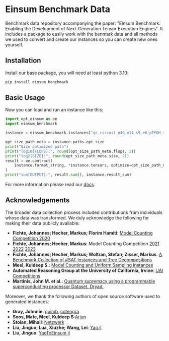 # Einsum Benchmark Data

Benchmark data repository accompanying the paper: "Einsum Benchmark: Enabling the Development of Next-Generation Tensor Execution Engines". It includes a package to easily work with the benmark data and all methods we used to convert and create our instances so you can create new ones yourself.

## Installation

Install our base package, you will need at least python 3.10:

```bash
pip install einsum_benchmark
```

## Basic Usage

Now you can load and run an instance like this:

```python
import opt_einsum as oe
import einsum_benchmark

instance = einsum_benchmark.instances["qc_circuit_n49_m14_s9_e6_pEFGH_simplified"]

opt_size_path_meta = instance.paths.opt_size
print("Size optimized path")
print("log10[FLOPS]:", round(opt_size_path_meta.flops, 2))
print("log2[SIZE]:", round(opt_size_path_meta.size, 2))
result = oe.contract(
    instance.format_string, *instance.tensors, optimize=opt_size_path_meta.path
)
print("sum[OUTPUT]:", result.sum(), instance.result_sum)
```

For more information please read our [docs](https://benchmark.einsum.org/docs/guides/getting-started/).

## Acknowledgements

The broader data collection process included contributions from individuals whose data was transformed. We duly acknowledge the following for making their data publicly available:

- **Fichte, Johannes; Hecher, Markus; Florim Hamiti**: [Model Counting Competition 2020](https://zenodo.org/records/10031810)
- **Fichte, Johannes; Hecher, Markus**: Model Counting Competition [2021](https://zenodo.org/records/10006441) [2022](https://zenodo.org/records/10014715) [2023](https://zenodo.org/records/10012822)
- **Fichte, Johannes; Hecher, Markus; Woltran, Stefan; Zisser, Markus**: [A Benchmark Collection of #SAT Instances and Tree Decompositions](https://zenodo.org/records/1299752)
- **Meel, Kuldeep S.**: [Model Counting and Uniform Sampling Instances](https://zenodo.org/records/3793090)
- **Automated Reasoning Group at the University of California, Irvine**: [UAI Competitions](https://github.com/dechterlab/uai-competitions)
- **Martinis, John M. et al.**: [Quantum supremacy using a programmable superconducting processor Dataset. Dryad.](https://datadryad.org/stash/dataset/doi:10.5061/dryad.k6t1rj8)

Moreover, we thank the following authors of open source software used to generated instances:

- **Gray, Johnnie**: [quimb](https://quimb.readthedocs.io/en/latest/index.html), [cotengra](https://cotengra.readthedocs.io/en/latest/)
- **Soos, Mate, Meel, Kuldeep S**:[Arjun](https://github.com/meelgroup/arjun)
- **Stoian, Mihail**: [Netzwerk](https://github.com/stoianmihail/Netzwerk)
- **Liu, Jinguo; Lua, Xiuzhe; Wang, Lei**: [Yao.jl](https://github.com/QuantumBFS/Yao.jl)
- **Liu, Jinguo**: [YaoToEinsum.jl](https://github.com/QuantumBFS/YaoToEinsum.jl)
